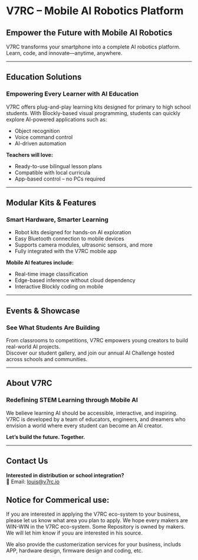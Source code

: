 
# V7RC – Mobile AI Robotics Platform

## Empower the Future with Mobile AI Robotics
V7RC transforms your smartphone into a complete AI robotics platform. Learn, code, and innovate—anytime, anywhere.

---

## Education Solutions

### Empowering Every Learner with AI Education

V7RC offers plug-and-play learning kits designed for primary to high school students. With Blockly-based visual programming, students can quickly explore AI-powered applications such as:

- Object recognition
- Voice command control
- AI-driven automation

**Teachers will love:**
- Ready-to-use bilingual lesson plans
- Compatible with local curricula
- App-based control – no PCs required

---

## Modular Kits & Features

### Smart Hardware, Smarter Learning

- Robot kits designed for hands-on AI exploration  
- Easy Bluetooth connection to mobile devices  
- Supports camera modules, ultrasonic sensors, and more  
- Fully integrated with the V7RC mobile app  

**Mobile AI features include:**
- Real-time image classification
- Edge-based inference without cloud dependency
- Interactive Blockly coding on mobile

---

## Events & Showcase

### See What Students Are Building

From classrooms to competitions, V7RC empowers young creators to build real-world AI projects.  
Discover our student gallery, and join our annual AI Challenge hosted across schools and communities.

---

## About V7RC

### Redefining STEM Learning through Mobile AI

We believe learning AI should be accessible, interactive, and inspiring.  
V7RC is developed by a team of educators, engineers, and dreamers who envision a world where every student can become an AI creator.

**Let’s build the future. Together.**

---

## Contact Us

**Interested in distribution or school integration?**  
📧 Email: louis@v7rc.io


## Notice for Commerical use:

If you are interested in applying the V7RC eco-system to your business, please let us know what area you plan to apply. We hope every makers are WIN-WIN in the V7RC eco-system. Some Repository is owned by makers. We will let him know if youu are interested in his source.

We also provide the customerization services for your business, includs APP, hardware design, firmware design and coding, etc.

